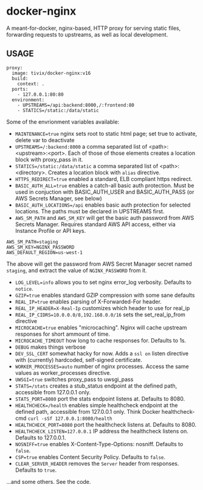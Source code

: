 docker-nginx
============

A meant-for-docker, nginx-based, HTTP proxy for serving static files, forwarding requests to upstreams, as well as local development.

USAGE
-----
```
proxy:
  image: tivix/docker-nginx:v16
  build:
    context: .
  ports:
    - 127.0.0.1:80:80
  environment:
    - UPSTREAMS=/api:backend:8000,/:frontend:80
    - STATICS=/static:/data/static
```

Some of the envrionment variables available:
- `MAINTENANCE=true` nginx sets root to static html page; set true to activate, delete var to deactivate
- `UPSTREAMS=/:backend:8000` a comma separated list of \<path\>:\<upstream\>:\<port\>.  Each of those of those elements creates a location block with proxy_pass in it.
- `STATICS=/static:/data/static` a comma separated list of \<path\>:\<directory\>. Creates a location block with `alias` directive.
- `HTTPS_REDIRECT=true` enabled a standard, ELB compliant https redirect.
- `BASIC_AUTH_ALL=true` enables a catch-all basic auth protection. Must be used in conjuction with BASIC_AUTH_USER and BASIC_AUTH_PASS (or AWS Secrets Manager, see below)
- `BASIC_AUTH_LOCATIONS=/api` enables basic auth protection for selected locations. The paths must be declared in UPSTREAMS first.
- `AWS_SM_PATH` and `AWS_SM_KEY` will get the basic auth password from AWS Secrets Manager. Requires standard AWS API access, either via Instance Profile or API keys.
```
AWS_SM_PATH=staging
AWS_SM_KEY=NGINX_PASSWORD
AWS_DEFAULT_REGION=us-west-1
```
The above will get the password from AWS Secret Manager secret named `staging`, and extract the value of `NGINX_PASSWORD` from it.
- `LOG_LEVEL=info` allows you to set nginx error_log verbosity. Defaults to `notice`.
- `GZIP=true` enables standard GZIP compression with some sane defaults
- `REAL_IP=true` enables parsing of X-Forwarded-For header.
- `REAL_IP_HEADER=X-Real-Ip` customizes which header to use for real_ip
- `REAL_IP_CIDRS=10.0.0.0/8,192.168.0.0/16` sets the set_real_ip_from directive
- `MICROCACHE=true` enables "microcaching". Nginx will cache upstream responses for short ammount of time.
- `MICROCACHE_TIMEOUT` how long to cache responses for. Defaults to 1s.
- `DEBUG` makes things verbose
- `DEV_SSL_CERT` somewhat hacky for now. Adds a `ssl on` listen directive with (currently) hardcoded, self-signed certificate.
- `WORKER_PROCESSES=auto` number of nginx processes. Access the same values as worker_processes directive.
- `UWSGI=true` switches proxy_pass to uwsgi_pass
- `STATS=/stats` creates a stub_status endpoint at the defined path, accessible from 127.0.0.1 only.
- `STATS_PORT=8080` port the stats endpoint listens at. Defaults to 8080.
- `HEALTHCHECK=/health` enables simple healthcheck endpoint at the defined path, accessible from 127.0.0.1 only. Think Docker healthcheck-cmd `curl -sSf 127.0.0.1:8080/health`
- `HEALTHCHECK_PORT=8080` port the healthcheck listens at. Defaults to 8080.
- `HEALTHCHECK_LISTEN=127.0.0.1` IP address the healthcheck listens on. Defaults to 127.0.0.1.
- `NOSNIFF=true` enables X-Content-Type-Options: nosniff. Defaults to `false`.
- `CSP=true` enables Content Security Policy. Defaults to `false`.
- `CLEAR_SERVER_HEADER` removes the `Server` header from responses. Defaults to `true`.

...and some others. See the code.
